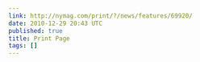 ```yaml
---
link: http://nymag.com/print/?/news/features/69920/
date: 2010-12-29 20:43 UTC
published: true
title: Print Page
tags: []
---
```



